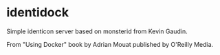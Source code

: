 identidock
==========

Simple identicon server based on monsterid from Kevin Gaudin.

From "Using Docker" book by Adrian Mouat published by O'Reilly Media.
